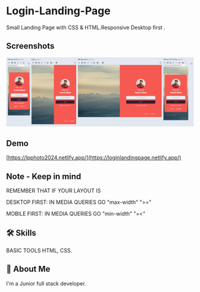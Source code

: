 # Login-Landing-Page

Small Landing Page with CSS & HTML.Responsive
Desktop first .


## Screenshots
![App Screenshot](screenshot/SCR-20240328-oecv.png)

## Demo
[https://lpphoto2024.netlify.app/](https://loginlandingpage.netlify.app/)

## Note - Keep in mind
REMEMBER THAT IF YOUR LAYOUT IS 

DESKTOP FIRST: IN MEDIA QUERIES GO "max-width" ">="

MOBILE FIRST: IN MEDIA QUERIES GO "min-width"  "=<"



## 🛠 Skills
BASIC TOOLS HTML, CSS.


## 🚀 About Me
I'm a Junior full stack developer.
